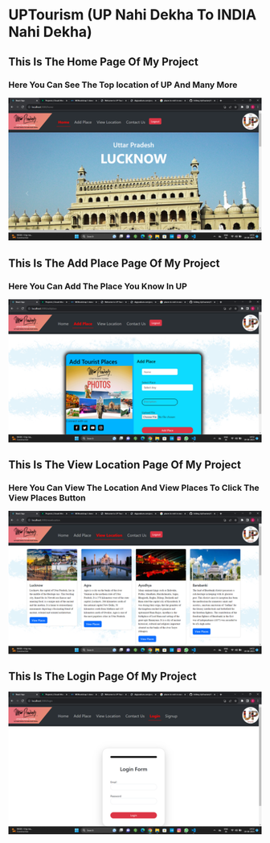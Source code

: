 # UPTourism (UP Nahi Dekha To INDIA Nahi Dekha)

##  This Is The Home Page Of My Project
### Here You Can See The Top location of UP And Many More
![](https://github.com/abutalha7071/UpTourism/blob/master/image1.png)

##  This Is The Add Place Page Of My Project
### Here You Can Add The Place You Know In UP
![](https://github.com/abutalha7071/UpTourism/blob/master/image2.png)

##  This Is The View Location Page Of My Project
### Here You Can View The Location And View Places To Click The View Places Button
![](https://github.com/abutalha7071/UpTourism/blob/master/image3.png)

##  This Is The Login Page Of My Project
![](https://github.com/abutalha7071/UpTourism/blob/master/image4.png)
